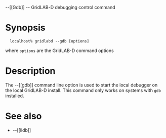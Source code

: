 --[[Gdb]] -- GridLAB-D debugging control command

# Synopsis
~~~
  localhost% gridlabd --gdb [options]
~~~
where `options` are the GridLAB-D command options

# Description

The --[[gdb]] command line option is used to start the local debugger on the local GridLAB-D install.  This command only works on systems with `gdb` installed.

# See also

* --[[lldb]]
